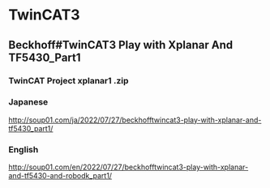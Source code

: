 # TwinCAT3

## Beckhoff#TwinCAT3 Play with Xplanar And TF5430_Part1
### TwinCAT Project xplanar1 .zip
### Japanese
http://soup01.com/ja/2022/07/27/beckhofftwincat3-play-with-xplanar-and-tf5430_part1/
### English
http://soup01.com/en/2022/07/27/beckhofftwincat3-play-with-xplanar-and-tf5430-and-robodk_part1/
